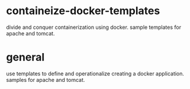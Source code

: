 # containeize-docker-templates

divide and conquer containerization using docker. sample templates for apache and tomcat.

# general

use templates to define and operationalize creating a docker application. samples for apache and tomcat.
